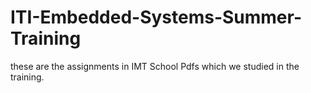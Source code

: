 # ITI-Embedded-Systems-Summer-Training
these are the assignments in IMT School Pdfs which we studied in the training.
